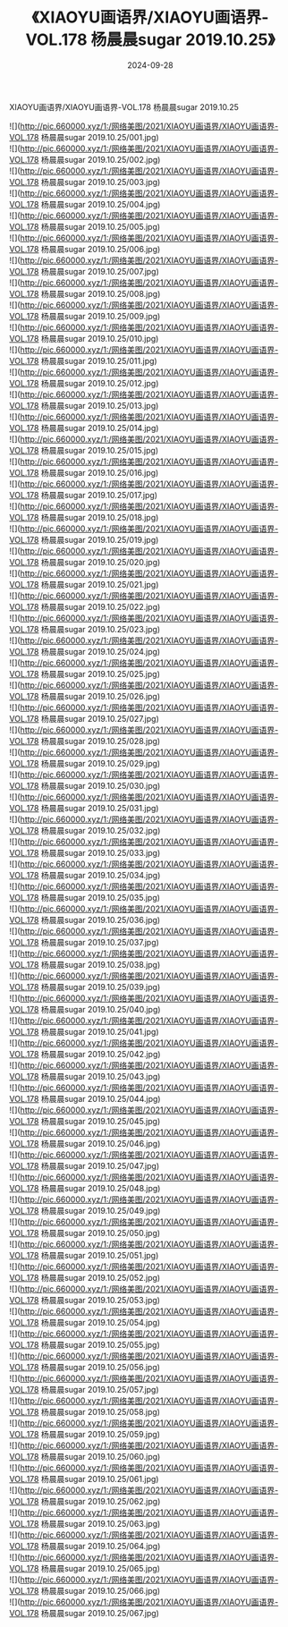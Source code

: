 ﻿---
layout: post
title:  《XIAOYU画语界/XIAOYU画语界-VOL.178 杨晨晨sugar 2019.10.25》
date:   2024-09-28
img: http://pic.660000.xyz/1:/网络美图/2021/XIAOYU画语界/XIAOYU画语界-VOL.178 杨晨晨sugar 2019.10.25/000.jpg
categories: [美女, 清纯, 唯美]
---

XIAOYU画语界/XIAOYU画语界-VOL.178 杨晨晨sugar 2019.10.25

 ![](http://pic.660000.xyz/1:/网络美图/2021/XIAOYU画语界/XIAOYU画语界-VOL.178 杨晨晨sugar 2019.10.25/001.jpg) <br>![](http://pic.660000.xyz/1:/网络美图/2021/XIAOYU画语界/XIAOYU画语界-VOL.178 杨晨晨sugar 2019.10.25/002.jpg) <br>![](http://pic.660000.xyz/1:/网络美图/2021/XIAOYU画语界/XIAOYU画语界-VOL.178 杨晨晨sugar 2019.10.25/003.jpg) <br>![](http://pic.660000.xyz/1:/网络美图/2021/XIAOYU画语界/XIAOYU画语界-VOL.178 杨晨晨sugar 2019.10.25/004.jpg) <br>![](http://pic.660000.xyz/1:/网络美图/2021/XIAOYU画语界/XIAOYU画语界-VOL.178 杨晨晨sugar 2019.10.25/005.jpg) <br>![](http://pic.660000.xyz/1:/网络美图/2021/XIAOYU画语界/XIAOYU画语界-VOL.178 杨晨晨sugar 2019.10.25/006.jpg) <br>![](http://pic.660000.xyz/1:/网络美图/2021/XIAOYU画语界/XIAOYU画语界-VOL.178 杨晨晨sugar 2019.10.25/007.jpg) <br>![](http://pic.660000.xyz/1:/网络美图/2021/XIAOYU画语界/XIAOYU画语界-VOL.178 杨晨晨sugar 2019.10.25/008.jpg) <br>![](http://pic.660000.xyz/1:/网络美图/2021/XIAOYU画语界/XIAOYU画语界-VOL.178 杨晨晨sugar 2019.10.25/009.jpg) <br>![](http://pic.660000.xyz/1:/网络美图/2021/XIAOYU画语界/XIAOYU画语界-VOL.178 杨晨晨sugar 2019.10.25/010.jpg) <br>![](http://pic.660000.xyz/1:/网络美图/2021/XIAOYU画语界/XIAOYU画语界-VOL.178 杨晨晨sugar 2019.10.25/011.jpg) <br>![](http://pic.660000.xyz/1:/网络美图/2021/XIAOYU画语界/XIAOYU画语界-VOL.178 杨晨晨sugar 2019.10.25/012.jpg) <br>![](http://pic.660000.xyz/1:/网络美图/2021/XIAOYU画语界/XIAOYU画语界-VOL.178 杨晨晨sugar 2019.10.25/013.jpg) <br>![](http://pic.660000.xyz/1:/网络美图/2021/XIAOYU画语界/XIAOYU画语界-VOL.178 杨晨晨sugar 2019.10.25/014.jpg) <br>![](http://pic.660000.xyz/1:/网络美图/2021/XIAOYU画语界/XIAOYU画语界-VOL.178 杨晨晨sugar 2019.10.25/015.jpg) <br>![](http://pic.660000.xyz/1:/网络美图/2021/XIAOYU画语界/XIAOYU画语界-VOL.178 杨晨晨sugar 2019.10.25/016.jpg) <br>![](http://pic.660000.xyz/1:/网络美图/2021/XIAOYU画语界/XIAOYU画语界-VOL.178 杨晨晨sugar 2019.10.25/017.jpg) <br>![](http://pic.660000.xyz/1:/网络美图/2021/XIAOYU画语界/XIAOYU画语界-VOL.178 杨晨晨sugar 2019.10.25/018.jpg) <br>![](http://pic.660000.xyz/1:/网络美图/2021/XIAOYU画语界/XIAOYU画语界-VOL.178 杨晨晨sugar 2019.10.25/019.jpg) <br>![](http://pic.660000.xyz/1:/网络美图/2021/XIAOYU画语界/XIAOYU画语界-VOL.178 杨晨晨sugar 2019.10.25/020.jpg) <br>![](http://pic.660000.xyz/1:/网络美图/2021/XIAOYU画语界/XIAOYU画语界-VOL.178 杨晨晨sugar 2019.10.25/021.jpg) <br>![](http://pic.660000.xyz/1:/网络美图/2021/XIAOYU画语界/XIAOYU画语界-VOL.178 杨晨晨sugar 2019.10.25/022.jpg) <br>![](http://pic.660000.xyz/1:/网络美图/2021/XIAOYU画语界/XIAOYU画语界-VOL.178 杨晨晨sugar 2019.10.25/023.jpg) <br>![](http://pic.660000.xyz/1:/网络美图/2021/XIAOYU画语界/XIAOYU画语界-VOL.178 杨晨晨sugar 2019.10.25/024.jpg) <br>![](http://pic.660000.xyz/1:/网络美图/2021/XIAOYU画语界/XIAOYU画语界-VOL.178 杨晨晨sugar 2019.10.25/025.jpg) <br>![](http://pic.660000.xyz/1:/网络美图/2021/XIAOYU画语界/XIAOYU画语界-VOL.178 杨晨晨sugar 2019.10.25/026.jpg) <br>![](http://pic.660000.xyz/1:/网络美图/2021/XIAOYU画语界/XIAOYU画语界-VOL.178 杨晨晨sugar 2019.10.25/027.jpg) <br>![](http://pic.660000.xyz/1:/网络美图/2021/XIAOYU画语界/XIAOYU画语界-VOL.178 杨晨晨sugar 2019.10.25/028.jpg) <br>![](http://pic.660000.xyz/1:/网络美图/2021/XIAOYU画语界/XIAOYU画语界-VOL.178 杨晨晨sugar 2019.10.25/029.jpg) <br>![](http://pic.660000.xyz/1:/网络美图/2021/XIAOYU画语界/XIAOYU画语界-VOL.178 杨晨晨sugar 2019.10.25/030.jpg) <br>![](http://pic.660000.xyz/1:/网络美图/2021/XIAOYU画语界/XIAOYU画语界-VOL.178 杨晨晨sugar 2019.10.25/031.jpg) <br>![](http://pic.660000.xyz/1:/网络美图/2021/XIAOYU画语界/XIAOYU画语界-VOL.178 杨晨晨sugar 2019.10.25/032.jpg) <br>![](http://pic.660000.xyz/1:/网络美图/2021/XIAOYU画语界/XIAOYU画语界-VOL.178 杨晨晨sugar 2019.10.25/033.jpg) <br>![](http://pic.660000.xyz/1:/网络美图/2021/XIAOYU画语界/XIAOYU画语界-VOL.178 杨晨晨sugar 2019.10.25/034.jpg) <br>![](http://pic.660000.xyz/1:/网络美图/2021/XIAOYU画语界/XIAOYU画语界-VOL.178 杨晨晨sugar 2019.10.25/035.jpg) <br>![](http://pic.660000.xyz/1:/网络美图/2021/XIAOYU画语界/XIAOYU画语界-VOL.178 杨晨晨sugar 2019.10.25/036.jpg) <br>![](http://pic.660000.xyz/1:/网络美图/2021/XIAOYU画语界/XIAOYU画语界-VOL.178 杨晨晨sugar 2019.10.25/037.jpg) <br>![](http://pic.660000.xyz/1:/网络美图/2021/XIAOYU画语界/XIAOYU画语界-VOL.178 杨晨晨sugar 2019.10.25/038.jpg) <br>![](http://pic.660000.xyz/1:/网络美图/2021/XIAOYU画语界/XIAOYU画语界-VOL.178 杨晨晨sugar 2019.10.25/039.jpg) <br>![](http://pic.660000.xyz/1:/网络美图/2021/XIAOYU画语界/XIAOYU画语界-VOL.178 杨晨晨sugar 2019.10.25/040.jpg) <br>![](http://pic.660000.xyz/1:/网络美图/2021/XIAOYU画语界/XIAOYU画语界-VOL.178 杨晨晨sugar 2019.10.25/041.jpg) <br>![](http://pic.660000.xyz/1:/网络美图/2021/XIAOYU画语界/XIAOYU画语界-VOL.178 杨晨晨sugar 2019.10.25/042.jpg) <br>![](http://pic.660000.xyz/1:/网络美图/2021/XIAOYU画语界/XIAOYU画语界-VOL.178 杨晨晨sugar 2019.10.25/043.jpg) <br>![](http://pic.660000.xyz/1:/网络美图/2021/XIAOYU画语界/XIAOYU画语界-VOL.178 杨晨晨sugar 2019.10.25/044.jpg) <br>![](http://pic.660000.xyz/1:/网络美图/2021/XIAOYU画语界/XIAOYU画语界-VOL.178 杨晨晨sugar 2019.10.25/045.jpg) <br>![](http://pic.660000.xyz/1:/网络美图/2021/XIAOYU画语界/XIAOYU画语界-VOL.178 杨晨晨sugar 2019.10.25/046.jpg) <br>![](http://pic.660000.xyz/1:/网络美图/2021/XIAOYU画语界/XIAOYU画语界-VOL.178 杨晨晨sugar 2019.10.25/047.jpg) <br>![](http://pic.660000.xyz/1:/网络美图/2021/XIAOYU画语界/XIAOYU画语界-VOL.178 杨晨晨sugar 2019.10.25/048.jpg) <br>![](http://pic.660000.xyz/1:/网络美图/2021/XIAOYU画语界/XIAOYU画语界-VOL.178 杨晨晨sugar 2019.10.25/049.jpg) <br>![](http://pic.660000.xyz/1:/网络美图/2021/XIAOYU画语界/XIAOYU画语界-VOL.178 杨晨晨sugar 2019.10.25/050.jpg) <br>![](http://pic.660000.xyz/1:/网络美图/2021/XIAOYU画语界/XIAOYU画语界-VOL.178 杨晨晨sugar 2019.10.25/051.jpg) <br>![](http://pic.660000.xyz/1:/网络美图/2021/XIAOYU画语界/XIAOYU画语界-VOL.178 杨晨晨sugar 2019.10.25/052.jpg) <br>![](http://pic.660000.xyz/1:/网络美图/2021/XIAOYU画语界/XIAOYU画语界-VOL.178 杨晨晨sugar 2019.10.25/053.jpg) <br>![](http://pic.660000.xyz/1:/网络美图/2021/XIAOYU画语界/XIAOYU画语界-VOL.178 杨晨晨sugar 2019.10.25/054.jpg) <br>![](http://pic.660000.xyz/1:/网络美图/2021/XIAOYU画语界/XIAOYU画语界-VOL.178 杨晨晨sugar 2019.10.25/055.jpg) <br>![](http://pic.660000.xyz/1:/网络美图/2021/XIAOYU画语界/XIAOYU画语界-VOL.178 杨晨晨sugar 2019.10.25/056.jpg) <br>![](http://pic.660000.xyz/1:/网络美图/2021/XIAOYU画语界/XIAOYU画语界-VOL.178 杨晨晨sugar 2019.10.25/057.jpg) <br>![](http://pic.660000.xyz/1:/网络美图/2021/XIAOYU画语界/XIAOYU画语界-VOL.178 杨晨晨sugar 2019.10.25/058.jpg) <br>![](http://pic.660000.xyz/1:/网络美图/2021/XIAOYU画语界/XIAOYU画语界-VOL.178 杨晨晨sugar 2019.10.25/059.jpg) <br>![](http://pic.660000.xyz/1:/网络美图/2021/XIAOYU画语界/XIAOYU画语界-VOL.178 杨晨晨sugar 2019.10.25/060.jpg) <br>![](http://pic.660000.xyz/1:/网络美图/2021/XIAOYU画语界/XIAOYU画语界-VOL.178 杨晨晨sugar 2019.10.25/061.jpg) <br>![](http://pic.660000.xyz/1:/网络美图/2021/XIAOYU画语界/XIAOYU画语界-VOL.178 杨晨晨sugar 2019.10.25/062.jpg) <br>![](http://pic.660000.xyz/1:/网络美图/2021/XIAOYU画语界/XIAOYU画语界-VOL.178 杨晨晨sugar 2019.10.25/063.jpg) <br>![](http://pic.660000.xyz/1:/网络美图/2021/XIAOYU画语界/XIAOYU画语界-VOL.178 杨晨晨sugar 2019.10.25/064.jpg) <br>![](http://pic.660000.xyz/1:/网络美图/2021/XIAOYU画语界/XIAOYU画语界-VOL.178 杨晨晨sugar 2019.10.25/065.jpg) <br>![](http://pic.660000.xyz/1:/网络美图/2021/XIAOYU画语界/XIAOYU画语界-VOL.178 杨晨晨sugar 2019.10.25/066.jpg) <br>![](http://pic.660000.xyz/1:/网络美图/2021/XIAOYU画语界/XIAOYU画语界-VOL.178 杨晨晨sugar 2019.10.25/067.jpg) <br>